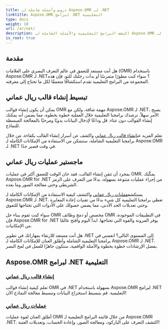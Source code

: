 ```yaml
---
title: دروس وأمثلة شاملة لـ Aspose.OMR لـ .NET
linktitle: Aspose.OMR لبرامج .NET التعليمية
type: docs
weight: 10
url: /ar/net/
description: اكتشف البرامج التعليمية والأمثلة الشاملة لـ Aspose.OMR لـ .NET. تبسيط عملية إنشاء القالب وعمليات OMR دون عناء. أطلق العنان لقدرات قوية الآن!
is_root: true
---
```

## مقدمة

هل أنت مستعد للتعمق في عالم التعرف البصري على العلامات (OMR) باستخدام Aspose.OMR لـ .NET؟ سواء كنت مطورًا متمرسًا أو بدأت رحلتك للتو، فإن هذه المجموعة من البرامج التعليمية تقدم استكشافًا متعمقًا لكل ما تحتاج إلى معرفته.

## تبسيط إنشاء قالب ريال عماني

يمكن أن يكون إنشاء قوالب OMR مهمة شاقة، ولكن مع Aspose.OMR لـ .NET، يصبح الأمر سهلاً. ترشدك برامجنا التعليمية خلال العملية خطوة بخطوة، مما يضمن أنه يمكنك إنشاء القوالب دون عناء. قل وداعًا لإدخال البيانات يدويًا ومرحبًا بالمعالجة المبسطة للنماذج.

 تعلم المزيد عن[إنشاء قالب ريال عماني](./omr-template-generation/) واكشف عن أسرار إنشاء القالب بكفاءة. من خلال برامجنا التعليمية الشاملة، ستتمكن من الاستفادة من الإمكانات الكاملة لـ Aspose.OMR لـ .NET في وقت قصير جدًا.

## ماجستير عمليات ريال عماني

بمجرد أن تتقن إنشاء القالب، فقد حان الوقت للتعمق أكثر في عمليات OMR. يمكّنك Aspose.OMR for .NET من إجراء عمليات متنوعة بسهولة، بدءًا من التعرف على الرمز الشريطي وحتى معالجة الصور وما بعده.

 يستكشف[عمليات ريال عماني](./omr-operations/) واكتشف كيفية الاستفادة من الإمكانات الكاملة لـ Aspose.OMR لـ .NET. تغطي برامجنا التعليمية كل شيء بدءًا من تقنيات إعادة المعايرة وحتى تعديلات الحد الأدنى، مما يضمن حصولك على الأدوات التي تحتاجها للتفوق.

سواء كنت تقوم ببناء حل OMR مخصص أو دمج وظائف OMR في التطبيقات الموجودة، فإن Aspose.OMR for .NET يوفر المرونة والقوة التي تحتاجها. ابدأ اليوم وافتح عالمًا من الإمكانيات.

هل أنت مستعد للارتقاء بمهاراتك في تطوير .NET إلى المستوى التالي؟ انغمس في برامجنا التعليمية الشاملة وأطلق العنان للإمكانات الكاملة لـ Aspose.OMR لـ .NET. بفضل الإرشادات خطوة بخطوة والأمثلة الواقعية، ستكون جاهزًا للعمل في لمح البصر.

## Aspose.OMR لبرامج .NET التعليمية 
### [إنشاء قالب ريال عماني](./omr-template-generation/)
تعلم كيفية إنشاء قوالب OMR في .NET بسهولة باستخدام Aspose.OMR لبرامج .NET التعليمية. قم بتبسيط استخراج البيانات وتبسيط معالجة النماذج الآن!
### [عمليات ريال عماني](./omr-operations/)
أطلق العنان لقوة عمليات OMR من خلال قائمة البرامج التعليمية لـ Aspose.OMR .NET. اكتشف التعرف على الباركود، ومعالجة الصور، وإعادة الحساب، وتعديلات العتبة!